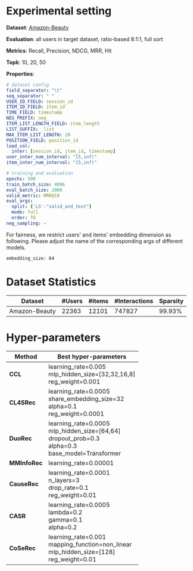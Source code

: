 
# Experimental setting

**Dataset**: [Amazon-Beauty](http://jmcauley.ucsd.edu/data/amazon)

**Evaluation**: all users in target dataset, ratio-based 8:1:1, full sort

**Metrics**: Recall, Precision, NDCG, MRR, Hit

**Topk**: 10, 20, 50

**Properties**:
```yaml
# dataset config
field_separator: "\t"
seq_separator: " "
USER_ID_FIELD: session_id
ITEM_ID_FIELD: item_id
TIME_FIELD: timestamp
NEG_PREFIX: neg_
ITEM_LIST_LENGTH_FIELD: item_length
LIST_SUFFIX: _list
MAX_ITEM_LIST_LENGTH: 20
POSITION_FIELD: position_id
load_col:
  inter: [session_id, item_id, timestamp]
user_inter_num_interval: "[5,inf)"
item_inter_num_interval: "[5,inf)"

# training and evaluation
epochs: 500
train_batch_size: 4096
eval_batch_size: 2000
valid_metric: MRR@10
eval_args:
  split: {'LS':"valid_and_test"}
  mode: full
  order: TO
neg_sampling: ~
```

For fairness, we restrict users' and items' embedding dimension as following. Please adjust the name of the corresponding args of different models.
```
embedding_size: 64
```

# Dataset Statistics
| Dataset      | #Users | #items | #Interactions | Sparsity |
|--------------|--------|--------|---------------|----------|
| Amazon-Beauty| 22363 | 12101 | 747827      | 99.93%   |


# Hyper-parameters

| Method      | Best hyper-parameters                                                                                                                                                      |
|-------------|----------------------------------------------------------------------------------------------------------------------------------------------------------------------------|
| **CCL**   | learning_rate=0.005<br/>mlp_hidden_size=[32,32,16,8]<br/>reg_weight=0.001                                                                                                  |
| **CL4SRec**    | learning_rate=0.0005<br/>share_embedding_size=32<br/>alpha=0.1<br/>reg_weight=0.0001                                                                                       |
| **DuoRec**   | learning_rate=0.0005<br/>mlp_hidden_size=[64,64]<br/>dropout_prob=0.3<br/>alpha=0.3<br/>base_model=Transformer                                                                   |
| **MMInfoRec** | learning_rate=0.00001                                                                                                                                                      |
| **CauseRec**  | learning_rate=0.0001<br/>n_layers=3<br/>drop_rate=0.1<br/>reg_weight=0.01                                  |
| **CASR**     | learning_rate=0.0005<br/>lambda=0.2<br/>gamma=0.1<br/>alpha=0.2                                                                                                            |
| **CoSeRec**   | learning_rate=0.001<br/>mapping_function=non_linear<br/>mlp_hidden_size=[128]<br/>reg_weight=0.01<br/> |
